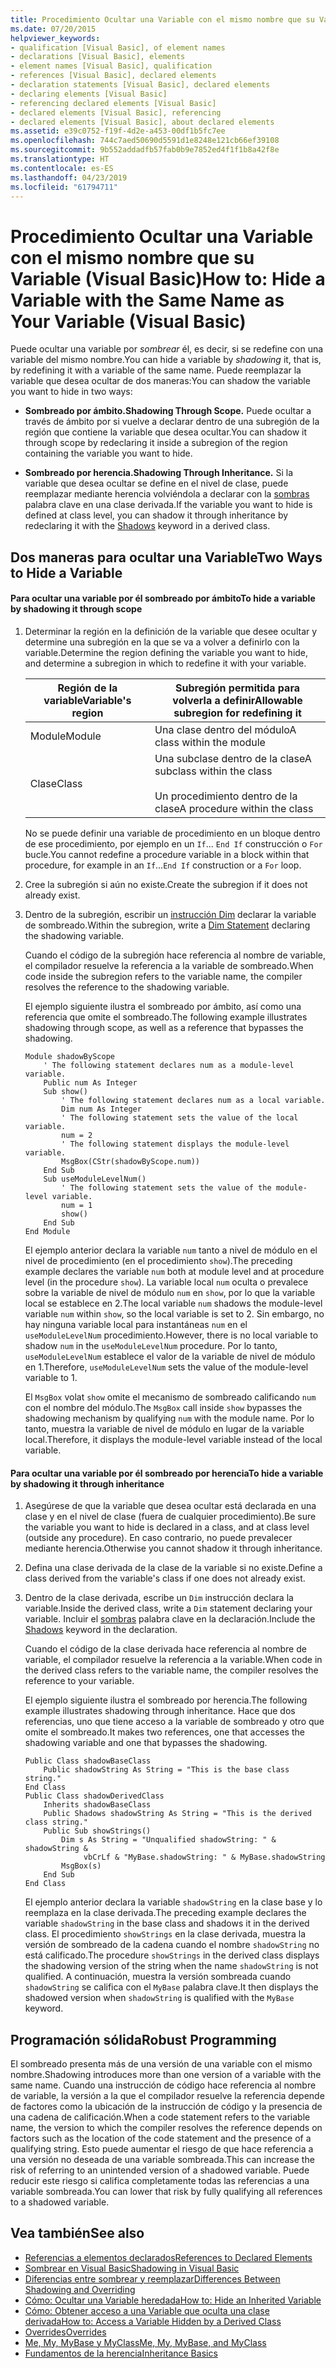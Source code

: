 ```yaml
---
title: Procedimiento Ocultar una Variable con el mismo nombre que su Variable (Visual Basic)
ms.date: 07/20/2015
helpviewer_keywords:
- qualification [Visual Basic], of element names
- declarations [Visual Basic], elements
- element names [Visual Basic], qualification
- references [Visual Basic], declared elements
- declaration statements [Visual Basic], declared elements
- declaring elements [Visual Basic]
- referencing declared elements [Visual Basic]
- declared elements [Visual Basic], referencing
- declared elements [Visual Basic], about declared elements
ms.assetid: e39c0752-f19f-4d2e-a453-00df1b5fc7ee
ms.openlocfilehash: 744c7aed50690d5591d1e8248e121cb66ef39108
ms.sourcegitcommit: 9b552addadfb57fab0b9e7852ed4f1f1b8a42f8e
ms.translationtype: HT
ms.contentlocale: es-ES
ms.lasthandoff: 04/23/2019
ms.locfileid: "61794711"
---
```

# <a name="how-to-hide-a-variable-with-the-same-name-as-your-variable-visual-basic"></a><span data-ttu-id="9364a-102">Procedimiento Ocultar una Variable con el mismo nombre que su Variable (Visual Basic)</span><span class="sxs-lookup"><span data-stu-id="9364a-102">How to: Hide a Variable with the Same Name as Your Variable (Visual Basic)</span></span>
<span data-ttu-id="9364a-103">Puede ocultar una variable por *sombrear* él, es decir, si se redefine con una variable del mismo nombre.</span><span class="sxs-lookup"><span data-stu-id="9364a-103">You can hide a variable by *shadowing* it, that is, by redefining it with a variable of the same name.</span></span> <span data-ttu-id="9364a-104">Puede reemplazar la variable que desea ocultar de dos maneras:</span><span class="sxs-lookup"><span data-stu-id="9364a-104">You can shadow the variable you want to hide in two ways:</span></span>  
  
- <span data-ttu-id="9364a-105">**Sombreado por ámbito.**</span><span class="sxs-lookup"><span data-stu-id="9364a-105">**Shadowing Through Scope.**</span></span> <span data-ttu-id="9364a-106">Puede ocultar a través de ámbito por si vuelve a declarar dentro de una subregión de la región que contiene la variable que desea ocultar.</span><span class="sxs-lookup"><span data-stu-id="9364a-106">You can shadow it through scope by redeclaring it inside a subregion of the region containing the variable you want to hide.</span></span>  
  
- <span data-ttu-id="9364a-107">**Sombreado por herencia.**</span><span class="sxs-lookup"><span data-stu-id="9364a-107">**Shadowing Through Inheritance.**</span></span> <span data-ttu-id="9364a-108">Si la variable que desea ocultar se define en el nivel de clase, puede reemplazar mediante herencia volviéndola a declarar con la [sombras](../../../../visual-basic/language-reference/modifiers/shadows.md) palabra clave en una clase derivada.</span><span class="sxs-lookup"><span data-stu-id="9364a-108">If the variable you want to hide is defined at class level, you can shadow it through inheritance by redeclaring it with the [Shadows](../../../../visual-basic/language-reference/modifiers/shadows.md) keyword in a derived class.</span></span>  
  
## <a name="two-ways-to-hide-a-variable"></a><span data-ttu-id="9364a-109">Dos maneras para ocultar una Variable</span><span class="sxs-lookup"><span data-stu-id="9364a-109">Two Ways to Hide a Variable</span></span>  
  
#### <a name="to-hide-a-variable-by-shadowing-it-through-scope"></a><span data-ttu-id="9364a-110">Para ocultar una variable por él sombreado por ámbito</span><span class="sxs-lookup"><span data-stu-id="9364a-110">To hide a variable by shadowing it through scope</span></span>  
  
1. <span data-ttu-id="9364a-111">Determinar la región en la definición de la variable que desee ocultar y determine una subregión en la que se va a volver a definirlo con la variable.</span><span class="sxs-lookup"><span data-stu-id="9364a-111">Determine the region defining the variable you want to hide, and determine a subregion in which to redefine it with your variable.</span></span>  
  
    |<span data-ttu-id="9364a-112">Región de la variable</span><span class="sxs-lookup"><span data-stu-id="9364a-112">Variable's region</span></span>|<span data-ttu-id="9364a-113">Subregión permitida para volverla a definir</span><span class="sxs-lookup"><span data-stu-id="9364a-113">Allowable subregion for redefining it</span></span>|  
    |-----------------------|-------------------------------------------|  
    |<span data-ttu-id="9364a-114">Module</span><span class="sxs-lookup"><span data-stu-id="9364a-114">Module</span></span>|<span data-ttu-id="9364a-115">Una clase dentro del módulo</span><span class="sxs-lookup"><span data-stu-id="9364a-115">A class within the module</span></span>|  
    |<span data-ttu-id="9364a-116">Clase</span><span class="sxs-lookup"><span data-stu-id="9364a-116">Class</span></span>|<span data-ttu-id="9364a-117">Una subclase dentro de la clase</span><span class="sxs-lookup"><span data-stu-id="9364a-117">A subclass within the class</span></span><br /><br /> <span data-ttu-id="9364a-118">Un procedimiento dentro de la clase</span><span class="sxs-lookup"><span data-stu-id="9364a-118">A procedure within the class</span></span>|  
  
     <span data-ttu-id="9364a-119">No se puede definir una variable de procedimiento en un bloque dentro de ese procedimiento, por ejemplo en un `If`... `End If` construcción o `For` bucle.</span><span class="sxs-lookup"><span data-stu-id="9364a-119">You cannot redefine a procedure variable in a block within that procedure, for example in an `If`...`End If` construction or a `For` loop.</span></span>  
  
2. <span data-ttu-id="9364a-120">Cree la subregión si aún no existe.</span><span class="sxs-lookup"><span data-stu-id="9364a-120">Create the subregion if it does not already exist.</span></span>  
  
3. <span data-ttu-id="9364a-121">Dentro de la subregión, escribir un [instrucción Dim](../../../../visual-basic/language-reference/statements/dim-statement.md) declarar la variable de sombreado.</span><span class="sxs-lookup"><span data-stu-id="9364a-121">Within the subregion, write a [Dim Statement](../../../../visual-basic/language-reference/statements/dim-statement.md) declaring the shadowing variable.</span></span>  
  
     <span data-ttu-id="9364a-122">Cuando el código de la subregión hace referencia al nombre de variable, el compilador resuelve la referencia a la variable de sombreado.</span><span class="sxs-lookup"><span data-stu-id="9364a-122">When code inside the subregion refers to the variable name, the compiler resolves the reference to the shadowing variable.</span></span>  
  
     <span data-ttu-id="9364a-123">El ejemplo siguiente ilustra el sombreado por ámbito, así como una referencia que omite el sombreado.</span><span class="sxs-lookup"><span data-stu-id="9364a-123">The following example illustrates shadowing through scope, as well as a reference that bypasses the shadowing.</span></span>  
  
    ```  
    Module shadowByScope  
        ' The following statement declares num as a module-level variable.  
        Public num As Integer  
        Sub show()  
            ' The following statement declares num as a local variable.  
            Dim num As Integer  
            ' The following statement sets the value of the local variable.  
            num = 2  
            ' The following statement displays the module-level variable.  
            MsgBox(CStr(shadowByScope.num))  
        End Sub  
        Sub useModuleLevelNum()  
            ' The following statement sets the value of the module-level variable.  
            num = 1  
            show()  
        End Sub  
    End Module  
    ```  
  
     <span data-ttu-id="9364a-124">El ejemplo anterior declara la variable `num` tanto a nivel de módulo en el nivel de procedimiento (en el procedimiento `show`).</span><span class="sxs-lookup"><span data-stu-id="9364a-124">The preceding example declares the variable `num` both at module level and at procedure level (in the procedure `show`).</span></span> <span data-ttu-id="9364a-125">La variable local `num` oculta o prevalece sobre la variable de nivel de módulo `num` en `show`, por lo que la variable local se establece en 2.</span><span class="sxs-lookup"><span data-stu-id="9364a-125">The local variable `num` shadows the module-level variable `num` within `show`, so the local variable is set to 2.</span></span> <span data-ttu-id="9364a-126">Sin embargo, no hay ninguna variable local para instantáneas `num` en el `useModuleLevelNum` procedimiento.</span><span class="sxs-lookup"><span data-stu-id="9364a-126">However, there is no local variable to shadow `num` in the `useModuleLevelNum` procedure.</span></span> <span data-ttu-id="9364a-127">Por lo tanto, `useModuleLevelNum` establece el valor de la variable de nivel de módulo en 1.</span><span class="sxs-lookup"><span data-stu-id="9364a-127">Therefore, `useModuleLevelNum` sets the value of the module-level variable to 1.</span></span>  
  
     <span data-ttu-id="9364a-128">El `MsgBox` volat `show` omite el mecanismo de sombreado calificando `num` con el nombre del módulo.</span><span class="sxs-lookup"><span data-stu-id="9364a-128">The `MsgBox` call inside `show` bypasses the shadowing mechanism by qualifying `num` with the module name.</span></span> <span data-ttu-id="9364a-129">Por lo tanto, muestra la variable de nivel de módulo en lugar de la variable local.</span><span class="sxs-lookup"><span data-stu-id="9364a-129">Therefore, it displays the module-level variable instead of the local variable.</span></span>  
  
#### <a name="to-hide-a-variable-by-shadowing-it-through-inheritance"></a><span data-ttu-id="9364a-130">Para ocultar una variable por él sombreado por herencia</span><span class="sxs-lookup"><span data-stu-id="9364a-130">To hide a variable by shadowing it through inheritance</span></span>  
  
1. <span data-ttu-id="9364a-131">Asegúrese de que la variable que desea ocultar está declarada en una clase y en el nivel de clase (fuera de cualquier procedimiento).</span><span class="sxs-lookup"><span data-stu-id="9364a-131">Be sure the variable you want to hide is declared in a class, and at class level (outside any procedure).</span></span> <span data-ttu-id="9364a-132">En caso contrario, no puede prevalecer mediante herencia.</span><span class="sxs-lookup"><span data-stu-id="9364a-132">Otherwise you cannot shadow it through inheritance.</span></span>  
  
2. <span data-ttu-id="9364a-133">Defina una clase derivada de la clase de la variable si no existe.</span><span class="sxs-lookup"><span data-stu-id="9364a-133">Define a class derived from the variable's class if one does not already exist.</span></span>  
  
3. <span data-ttu-id="9364a-134">Dentro de la clase derivada, escribe un `Dim` instrucción declara la variable.</span><span class="sxs-lookup"><span data-stu-id="9364a-134">Inside the derived class, write a `Dim` statement declaring your variable.</span></span> <span data-ttu-id="9364a-135">Incluir el [sombras](../../../../visual-basic/language-reference/modifiers/shadows.md) palabra clave en la declaración.</span><span class="sxs-lookup"><span data-stu-id="9364a-135">Include the [Shadows](../../../../visual-basic/language-reference/modifiers/shadows.md) keyword in the declaration.</span></span>  
  
     <span data-ttu-id="9364a-136">Cuando el código de la clase derivada hace referencia al nombre de variable, el compilador resuelve la referencia a la variable.</span><span class="sxs-lookup"><span data-stu-id="9364a-136">When code in the derived class refers to the variable name, the compiler resolves the reference to your variable.</span></span>  
  
     <span data-ttu-id="9364a-137">El ejemplo siguiente ilustra el sombreado por herencia.</span><span class="sxs-lookup"><span data-stu-id="9364a-137">The following example illustrates shadowing through inheritance.</span></span> <span data-ttu-id="9364a-138">Hace que dos referencias, uno que tiene acceso a la variable de sombreado y otro que omite el sombreado.</span><span class="sxs-lookup"><span data-stu-id="9364a-138">It makes two references, one that accesses the shadowing variable and one that bypasses the shadowing.</span></span>  
  
    ```  
    Public Class shadowBaseClass  
        Public shadowString As String = "This is the base class string."  
    End Class  
    Public Class shadowDerivedClass  
        Inherits shadowBaseClass  
        Public Shadows shadowString As String = "This is the derived class string."  
        Public Sub showStrings()  
            Dim s As String = "Unqualified shadowString: " & shadowString &  
                 vbCrLf & "MyBase.shadowString: " & MyBase.shadowString  
            MsgBox(s)  
        End Sub  
    End Class  
    ```  
  
     <span data-ttu-id="9364a-139">El ejemplo anterior declara la variable `shadowString` en la clase base y lo reemplaza en la clase derivada.</span><span class="sxs-lookup"><span data-stu-id="9364a-139">The preceding example declares the variable `shadowString` in the base class and shadows it in the derived class.</span></span> <span data-ttu-id="9364a-140">El procedimiento `showStrings` en la clase derivada, muestra la versión de sombreado de la cadena cuando el nombre `shadowString` no está calificado.</span><span class="sxs-lookup"><span data-stu-id="9364a-140">The procedure `showStrings` in the derived class displays the shadowing version of the string when the name `shadowString` is not qualified.</span></span> <span data-ttu-id="9364a-141">A continuación, muestra la versión sombreada cuando `shadowString` se califica con el `MyBase` palabra clave.</span><span class="sxs-lookup"><span data-stu-id="9364a-141">It then displays the shadowed version when `shadowString` is qualified with the `MyBase` keyword.</span></span>  
  
## <a name="robust-programming"></a><span data-ttu-id="9364a-142">Programación sólida</span><span class="sxs-lookup"><span data-stu-id="9364a-142">Robust Programming</span></span>  
 <span data-ttu-id="9364a-143">El sombreado presenta más de una versión de una variable con el mismo nombre.</span><span class="sxs-lookup"><span data-stu-id="9364a-143">Shadowing introduces more than one version of a variable with the same name.</span></span> <span data-ttu-id="9364a-144">Cuando una instrucción de código hace referencia al nombre de variable, la versión a la que el compilador resuelve la referencia depende de factores como la ubicación de la instrucción de código y la presencia de una cadena de calificación.</span><span class="sxs-lookup"><span data-stu-id="9364a-144">When a code statement refers to the variable name, the version to which the compiler resolves the reference depends on factors such as the location of the code statement and the presence of a qualifying string.</span></span> <span data-ttu-id="9364a-145">Esto puede aumentar el riesgo de que hace referencia a una versión no deseada de una variable sombreada.</span><span class="sxs-lookup"><span data-stu-id="9364a-145">This can increase the risk of referring to an unintended version of a shadowed variable.</span></span> <span data-ttu-id="9364a-146">Puede reducir este riesgo si califica completamente todas las referencias a una variable sombreada.</span><span class="sxs-lookup"><span data-stu-id="9364a-146">You can lower that risk by fully qualifying all references to a shadowed variable.</span></span>  
  
## <a name="see-also"></a><span data-ttu-id="9364a-147">Vea también</span><span class="sxs-lookup"><span data-stu-id="9364a-147">See also</span></span>

- [<span data-ttu-id="9364a-148">Referencias a elementos declarados</span><span class="sxs-lookup"><span data-stu-id="9364a-148">References to Declared Elements</span></span>](../../../../visual-basic/programming-guide/language-features/declared-elements/references-to-declared-elements.md)
- [<span data-ttu-id="9364a-149">Sombrear en Visual Basic</span><span class="sxs-lookup"><span data-stu-id="9364a-149">Shadowing in Visual Basic</span></span>](../../../../visual-basic/programming-guide/language-features/declared-elements/shadowing.md)
- [<span data-ttu-id="9364a-150">Diferencias entre sombrear y reemplazar</span><span class="sxs-lookup"><span data-stu-id="9364a-150">Differences Between Shadowing and Overriding</span></span>](../../../../visual-basic/programming-guide/language-features/declared-elements/differences-between-shadowing-and-overriding.md)
- [<span data-ttu-id="9364a-151">Cómo: Ocultar una Variable heredada</span><span class="sxs-lookup"><span data-stu-id="9364a-151">How to: Hide an Inherited Variable</span></span>](../../../../visual-basic/programming-guide/language-features/declared-elements/how-to-hide-an-inherited-variable.md)
- [<span data-ttu-id="9364a-152">Cómo: Obtener acceso a una Variable que oculta una clase derivada</span><span class="sxs-lookup"><span data-stu-id="9364a-152">How to: Access a Variable Hidden by a Derived Class</span></span>](../../../../visual-basic/programming-guide/language-features/declared-elements/how-to-access-a-variable-hidden-by-a-derived-class.md)
- [<span data-ttu-id="9364a-153">Overrides</span><span class="sxs-lookup"><span data-stu-id="9364a-153">Overrides</span></span>](../../../../visual-basic/language-reference/modifiers/overrides.md)
- [<span data-ttu-id="9364a-154">Me, My, MyBase y MyClass</span><span class="sxs-lookup"><span data-stu-id="9364a-154">Me, My, MyBase, and MyClass</span></span>](../../../../visual-basic/programming-guide/program-structure/me-my-mybase-and-myclass.md)
- [<span data-ttu-id="9364a-155">Fundamentos de la herencia</span><span class="sxs-lookup"><span data-stu-id="9364a-155">Inheritance Basics</span></span>](../../../../visual-basic/programming-guide/language-features/objects-and-classes/inheritance-basics.md)
